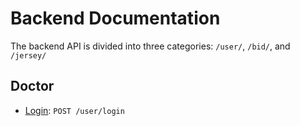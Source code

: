 # Backend Documentation

The backend API is divided into three categories: `/user/`, `/bid/`, and `/jersey/`

## Doctor

- [Login](controllers/user/login.md): `POST /user/login`
